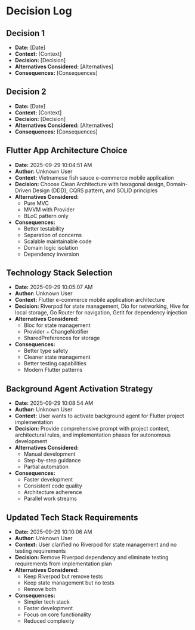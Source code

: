 # Decision Log

## Decision 1
- **Date:** [Date]
- **Context:** [Context]
- **Decision:** [Decision]
- **Alternatives Considered:** [Alternatives]
- **Consequences:** [Consequences]

## Decision 2
- **Date:** [Date]
- **Context:** [Context]
- **Decision:** [Decision]
- **Alternatives Considered:** [Alternatives]
- **Consequences:** [Consequences]

## Flutter App Architecture Choice
- **Date:** 2025-09-29 10:04:51 AM
- **Author:** Unknown User
- **Context:** Vietnamese fish sauce e-commerce mobile application
- **Decision:** Choose Clean Architecture with hexagonal design, Domain-Driven Design (DDD), CQRS pattern, and SOLID principles
- **Alternatives Considered:** 
  - Pure MVC
  - MVVM with Provider
  - BLoC pattern only
- **Consequences:** 
  - Better testability
  - Separation of concerns
  - Scalable maintainable code
  - Domain logic isolation
  - Dependency inversion

## Technology Stack Selection
- **Date:** 2025-09-29 10:05:07 AM
- **Author:** Unknown User
- **Context:** Flutter e-commerce mobile application architecture
- **Decision:** Riverpod for state management, Dio for networking, Hive for local storage, Go Router for navigation, GetIt for dependency injection
- **Alternatives Considered:** 
  - Bloc for state management
  - Provider + ChangeNotifier
  - SharedPreferences for storage
- **Consequences:** 
  - Better type safety
  - Cleaner state management
  - Better testing capabilities
  - Modern Flutter patterns

## Background Agent Activation Strategy
- **Date:** 2025-09-29 10:08:54 AM
- **Author:** Unknown User
- **Context:** User wants to activate background agent for Flutter project implementation
- **Decision:** Provide comprehensive prompt with project context, architectural rules, and implementation phases for autonomous development
- **Alternatives Considered:** 
  - Manual development
  - Step-by-step guidance
  - Partial automation
- **Consequences:** 
  - Faster development
  - Consistent code quality
  - Architecture adherence
  - Parallel work streams

## Updated Tech Stack Requirements
- **Date:** 2025-09-29 10:10:06 AM
- **Author:** Unknown User
- **Context:** User clarified no Riverpod for state management and no testing requirements
- **Decision:** Remove Riverpod dependency and eliminate testing requirements from implementation plan
- **Alternatives Considered:** 
  - Keep Riverpod but remove tests
  - Keep state management but no tests
  - Remove both
- **Consequences:** 
  - Simpler tech stack
  - Faster development
  - Focus on core functionality
  - Reduced complexity
